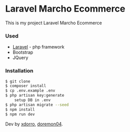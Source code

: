 # Laravel Marcho Ecommerce

This is my project Laravel Marcho Ecommerce

### Used

-   [Laravel] - php framework
-   Bootstrap
-   JQuery

### Installation

```sh
$ git clone
$ composer install
$ cp .env.example .env
$ php artisan key:generate
    setup DB in .env
$ php artisan migrate --seed
$ npm install
$ npm run dev
```

Dev by [xdorro], [doremon04].

[laravel]: https://github.com/laravel/framework
[xdorro]: https://github.com/xdorro
[doremon04]: https://github.com/doremon04
